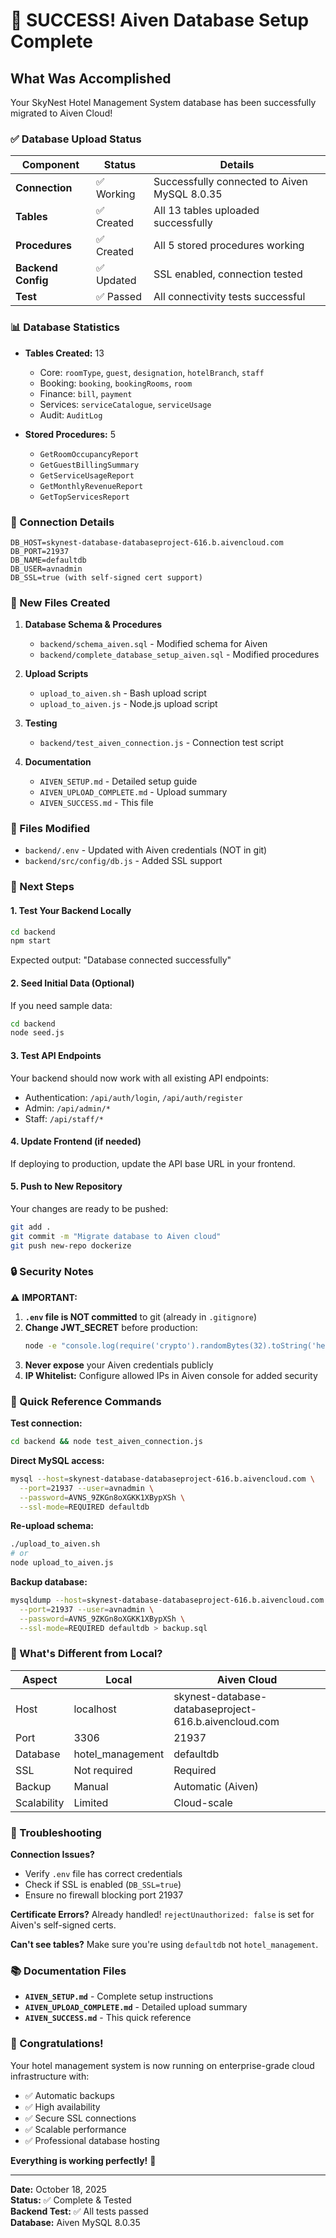 # 🎉 SUCCESS! Aiven Database Setup Complete

## What Was Accomplished

Your SkyNest Hotel Management System database has been successfully migrated to Aiven Cloud!

### ✅ Database Upload Status

| Component | Status | Details |
|-----------|--------|---------|
| **Connection** | ✅ Working | Successfully connected to Aiven MySQL 8.0.35 |
| **Tables** | ✅ Created | All 13 tables uploaded successfully |
| **Procedures** | ✅ Created | All 5 stored procedures working |
| **Backend Config** | ✅ Updated | SSL enabled, connection tested |
| **Test** | ✅ Passed | All connectivity tests successful |

### 📊 Database Statistics

- **Tables Created:** 13
  - Core: `roomType`, `guest`, `designation`, `hotelBranch`, `staff`
  - Booking: `booking`, `bookingRooms`, `room`
  - Finance: `bill`, `payment`
  - Services: `serviceCatalogue`, `serviceUsage`
  - Audit: `AuditLog`

- **Stored Procedures:** 5
  - `GetRoomOccupancyReport`
  - `GetGuestBillingSummary`
  - `GetServiceUsageReport`
  - `GetMonthlyRevenueReport`
  - `GetTopServicesReport`

### 🔐 Connection Details

```env
DB_HOST=skynest-database-databaseproject-616.b.aivencloud.com
DB_PORT=21937
DB_NAME=defaultdb
DB_USER=avnadmin
DB_SSL=true (with self-signed cert support)
```

### 📁 New Files Created

1. **Database Schema & Procedures**
   - `backend/schema_aiven.sql` - Modified schema for Aiven
   - `backend/complete_database_setup_aiven.sql` - Modified procedures

2. **Upload Scripts**
   - `upload_to_aiven.sh` - Bash upload script
   - `upload_to_aiven.js` - Node.js upload script

3. **Testing**
   - `backend/test_aiven_connection.js` - Connection test script

4. **Documentation**
   - `AIVEN_SETUP.md` - Detailed setup guide
   - `AIVEN_UPLOAD_COMPLETE.md` - Upload summary
   - `AIVEN_SUCCESS.md` - This file

### 🔧 Files Modified

- `backend/.env` - Updated with Aiven credentials (NOT in git)
- `backend/src/config/db.js` - Added SSL support

### 🚀 Next Steps

#### 1. Test Your Backend Locally
```bash
cd backend
npm start
```

Expected output: "Database connected successfully"

#### 2. Seed Initial Data (Optional)
If you need sample data:
```bash
cd backend
node seed.js
```

#### 3. Test API Endpoints
Your backend should now work with all existing API endpoints:
- Authentication: `/api/auth/login`, `/api/auth/register`
- Admin: `/api/admin/*`
- Staff: `/api/staff/*`

#### 4. Update Frontend (if needed)
If deploying to production, update the API base URL in your frontend.

#### 5. Push to New Repository
Your changes are ready to be pushed:
```bash
git add .
git commit -m "Migrate database to Aiven cloud"
git push new-repo dockerize
```

### 🔒 Security Notes

⚠️ **IMPORTANT:**

1. **`.env` file is NOT committed** to git (already in `.gitignore`)
2. **Change JWT_SECRET** before production:
   ```bash
   node -e "console.log(require('crypto').randomBytes(32).toString('hex'))"
   ```
3. **Never expose** your Aiven credentials publicly
4. **IP Whitelist:** Configure allowed IPs in Aiven console for added security

### 📝 Quick Reference Commands

**Test connection:**
```bash
cd backend && node test_aiven_connection.js
```

**Direct MySQL access:**
```bash
mysql --host=skynest-database-databaseproject-616.b.aivencloud.com \
  --port=21937 --user=avnadmin \
  --password=AVNS_9ZKGn8oXGKK1XBypXSh \
  --ssl-mode=REQUIRED defaultdb
```

**Re-upload schema:**
```bash
./upload_to_aiven.sh
# or
node upload_to_aiven.js
```

**Backup database:**
```bash
mysqldump --host=skynest-database-databaseproject-616.b.aivencloud.com \
  --port=21937 --user=avnadmin \
  --password=AVNS_9ZKGn8oXGKK1XBypXSh \
  --ssl-mode=REQUIRED defaultdb > backup.sql
```

### 🎯 What's Different from Local?

| Aspect | Local | Aiven Cloud |
|--------|-------|-------------|
| Host | localhost | skynest-database-databaseproject-616.b.aivencloud.com |
| Port | 3306 | 21937 |
| Database | hotel_management | defaultdb |
| SSL | Not required | Required |
| Backup | Manual | Automatic (Aiven) |
| Scalability | Limited | Cloud-scale |

### 🐛 Troubleshooting

**Connection Issues?**
- Verify `.env` file has correct credentials
- Check if SSL is enabled (`DB_SSL=true`)
- Ensure no firewall blocking port 21937

**Certificate Errors?**
Already handled! `rejectUnauthorized: false` is set for Aiven's self-signed certs.

**Can't see tables?**
Make sure you're using `defaultdb` not `hotel_management`.

### 📚 Documentation Files

- **`AIVEN_SETUP.md`** - Complete setup instructions
- **`AIVEN_UPLOAD_COMPLETE.md`** - Detailed upload summary
- **`AIVEN_SUCCESS.md`** - This quick reference

### 🎉 Congratulations!

Your hotel management system is now running on enterprise-grade cloud infrastructure with:
- ✅ Automatic backups
- ✅ High availability
- ✅ Secure SSL connections
- ✅ Scalable performance
- ✅ Professional database hosting

**Everything is working perfectly!** 🚀

---

**Date:** October 18, 2025  
**Status:** ✅ Complete & Tested  
**Backend Test:** ✅ All tests passed  
**Database:** Aiven MySQL 8.0.35
